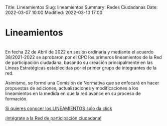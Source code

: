 Title: Lineamientos
Slug: lineamientos
Summary: Redes Ciudadanas
Date: 2022-03-07 10:00
Modified: 2022-03-10 17:00


<h1> Lineamientos </h1>
<br>
En fecha 22 de Abril de 2022 en sesión ordinaria y mediante el acuerdo 38/2021-2022 se aprobaron por el CPC los primeros lineamientos de la Red de participación ciudadana, basando su creación principalmente en las Líneas Estratégicas establecidas por el primer grupo de integrantes de la red. 

Asimismo, se formó una Comisión de Normativa que se enfocará en hacer propuestas de adiciones, actualizaciones y modificaciones a los lineamientos en la medida en que la red avance en su proceso de formación.  

[Si quieres conocer los LINEAMIENTOS sólo da click](lineamientos.pdf)

<a href="/osc/convocatoria-2022/">¡Intégrate a la Red de participación ciudadana!</a>
